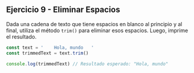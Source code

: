 ## Ejercicio 9 - Eliminar Espacios

Dada una cadena de texto que tiene espacios en blanco al principio y al final, utiliza el método `trim()` para eliminar esos espacios. Luego, imprime el resultado.

```javascript
const text = '    Hola, mundo   '
const trimmedText = text.trim()

console.log(trimmedText) // Resultado esperado: "Hola, mundo"
```
